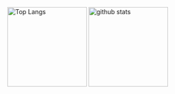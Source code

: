 <p align="left"> 
  <img alt="Top Langs" height="180px" src="https://github-readme-stats.vercel.app/api/top-langs/?username=yuya-okada527&layout=compact&count_private=true&show_icons=true&langs_count=8&hide=html,jupyter%20notebook,c%2B%2B" />
  <img alt="github stats" height="180px" src="https://github-readme-stats.vercel.app/api?username=yuya-okada527&count_private=true&show_icons=true" />
</p>
